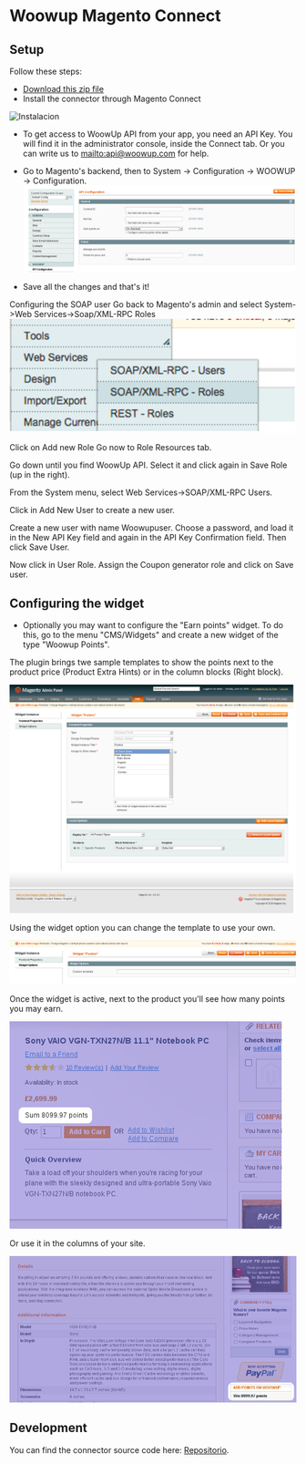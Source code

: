 Woowup Magento Connect
====================

Setup
----------------
Follow these steps:

- [Download this zip file](https://github.com/woowup/docs/raw/master/magento_connect/Woowup_Connect-0.3.0.tgz)
- Install the connector through Magento Connect

![Instalacion](https://github.com/woowup/docs/raw/master/magento_connect/images/01-Instalación.png)


- To get access to WoowUp API from your app, you need an API Key. You will find it in the administrator console, inside the Connect tab. Or you can write us to <mailto:api@woowup.com> for help.
- Go to Magento's backend, then to  System -> Configuration -> WOOWUP -> Configuration.
![Configuracion](https://github.com/silvioq/docs/raw/master/magento_connect/images/02-configuracion.png)

- Save all the changes and that's it!

Configuring the SOAP user
Go back to Magento's admin and select System->Web Services->Soap/XML-RPC Roles 
![Configuracion2](images/Magento-Soap-Config.png)

Click on Add new Role
Go now to Role Resources tab.

Go down until you find WoowUp API. Select it and click again in Save Role (up in the right).

From the System menu, select Web Services->SOAP/XML-RPC Users.

Click in Add New User to create a new user.

Create a new user with name Woowupuser.
Choose a password, and load it in the New API Key field and again in the API Key Confirmation field. Then click Save User.

Now click in User Role. Assign the Coupon generator role and click on Save user.

Configuring the widget
------------------------
- Optionally you may want to configure the "Earn points" widget. To do this, go to the menu "CMS/Widgets" and create a new widget of the type "Woowup Points".

The plugin brings twe sample templates to show the points next to the product price (Product Extra Hints) or in the column blocks (Right block). 

![Widget woowup](https://github.com/silvioq/docs/raw/master/magento_connect/images/03-alta-widget.png)

Using the widget option you can change the template to use your own. 

![Widget woowup custom template](https://github.com/silvioq/docs/raw/master/magento_connect/images/04-custom-template.png)

Once the widget is active, next to the product you'll see how many points you may earn.

![Widget hint sum](https://github.com/silvioq/docs/raw/master/magento_connect/images/05-product-hint-rendering.png)

Or use it in the columns of your site.

![Widget hint sum](https://github.com/silvioq/docs/raw/master/magento_connect/images/06-right-column-rendering.png)




Development
----------------
You can find the connector source code here: 
[Repositorio](https://bitbucket.org/woowup/woowup-magento-connect/overview).
